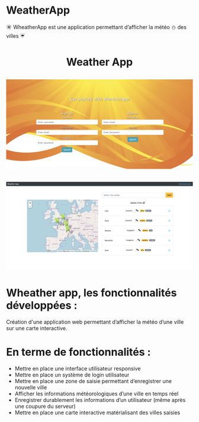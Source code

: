 # WeatherApp

:sunny: WheatherApp est une application permettant d’afficher la météo :snowman: des villes :umbrella:

<h1 align="center">Weather App</h1>

<h2 align="center">
  <img src="public/images/login.png" style="max-width:100%" alt="weather-app-home" />
</h2>

<h2 align="center">
  <img src="public/images/img_weather.png" style="max-width:100%" alt="weather-app-home" />
</h2>

# Wheather app, les fonctionnalités développées :

Création d'une application web permettant d’afficher la météo d’une ville sur une carte interactive.

# En terme de fonctionnalités :

- Mettre en place une interface utilisateur responsive
- Mettre en place un système de login utilisateur
- Mettre en place une zone de saisie permettant d’enregistrer une nouvelle ville
- Afficher les informations météorologiques d’une ville en temps réel
- Enregistrer durablement les informations d’un utilisateur (même après une coupure du serveur)
- Mettre en place une carte interactive matérialisant des villes saisies

